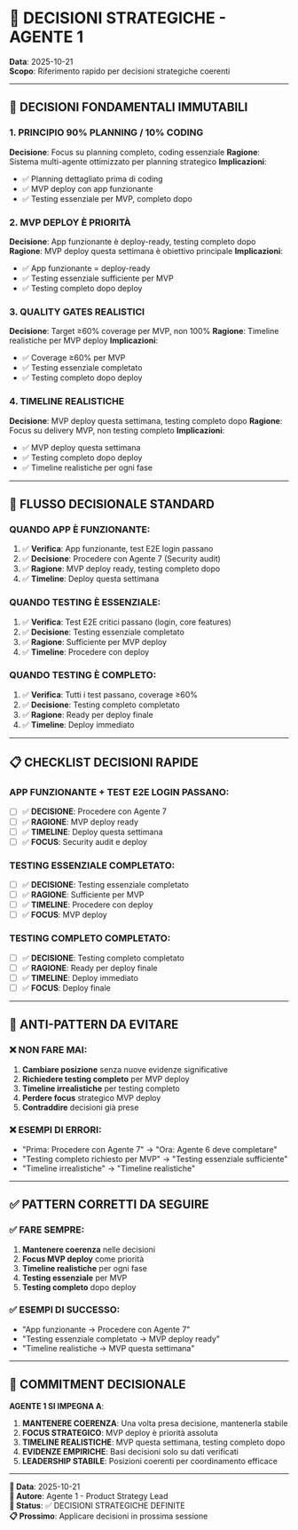 # 🎯 DECISIONI STRATEGICHE - AGENTE 1
**Data**: 2025-10-21  
**Scopo**: Riferimento rapido per decisioni strategiche coerenti

---

## 🚨 DECISIONI FONDAMENTALI IMMUTABILI

### 1. **PRINCIPIO 90% PLANNING / 10% CODING**
**Decisione**: Focus su planning completo, coding essenziale
**Ragione**: Sistema multi-agente ottimizzato per planning strategico
**Implicazioni**: 
- ✅ Planning dettagliato prima di coding
- ✅ MVP deploy con app funzionante
- ✅ Testing essenziale per MVP, completo dopo

### 2. **MVP DEPLOY È PRIORITÀ**
**Decisione**: App funzionante è deploy-ready, testing completo dopo
**Ragione**: MVP deploy questa settimana è obiettivo principale
**Implicazioni**:
- ✅ App funzionante = deploy-ready
- ✅ Testing essenziale sufficiente per MVP
- ✅ Testing completo dopo deploy

### 3. **QUALITY GATES REALISTICI**
**Decisione**: Target ≥60% coverage per MVP, non 100%
**Ragione**: Timeline realistiche per MVP deploy
**Implicazioni**:
- ✅ Coverage ≥60% per MVP
- ✅ Testing essenziale completato
- ✅ Testing completo dopo deploy

### 4. **TIMELINE REALISTICHE**
**Decisione**: MVP deploy questa settimana, testing completo dopo
**Ragione**: Focus su delivery MVP, non testing completo
**Implicazioni**:
- ✅ MVP deploy questa settimana
- ✅ Testing completo dopo deploy
- ✅ Timeline realistiche per ogni fase

---

## 🔄 FLUSSO DECISIONALE STANDARD

### **QUANDO APP È FUNZIONANTE**:
1. ✅ **Verifica**: App funzionante, test E2E login passano
2. ✅ **Decisione**: Procedere con Agente 7 (Security audit)
3. ✅ **Ragione**: MVP deploy ready, testing completo dopo
4. ✅ **Timeline**: Deploy questa settimana

### **QUANDO TESTING È ESSENZIALE**:
1. ✅ **Verifica**: Test E2E critici passano (login, core features)
2. ✅ **Decisione**: Testing essenziale completato
3. ✅ **Ragione**: Sufficiente per MVP deploy
4. ✅ **Timeline**: Procedere con deploy

### **QUANDO TESTING È COMPLETO**:
1. ✅ **Verifica**: Tutti i test passano, coverage ≥60%
2. ✅ **Decisione**: Testing completo completato
3. ✅ **Ragione**: Ready per deploy finale
4. ✅ **Timeline**: Deploy immediato

---

## 📋 CHECKLIST DECISIONI RAPIDE

### **APP FUNZIONANTE + TEST E2E LOGIN PASSANO**:
- [ ] ✅ **DECISIONE**: Procedere con Agente 7
- [ ] ✅ **RAGIONE**: MVP deploy ready
- [ ] ✅ **TIMELINE**: Deploy questa settimana
- [ ] ✅ **FOCUS**: Security audit e deploy

### **TESTING ESSENZIALE COMPLETATO**:
- [ ] ✅ **DECISIONE**: Testing essenziale completato
- [ ] ✅ **RAGIONE**: Sufficiente per MVP
- [ ] ✅ **TIMELINE**: Procedere con deploy
- [ ] ✅ **FOCUS**: MVP deploy

### **TESTING COMPLETO COMPLETATO**:
- [ ] ✅ **DECISIONE**: Testing completo completato
- [ ] ✅ **RAGIONE**: Ready per deploy finale
- [ ] ✅ **TIMELINE**: Deploy immediato
- [ ] ✅ **FOCUS**: Deploy finale

---

## 🚨 ANTI-PATTERN DA EVITARE

### ❌ **NON FARE MAI**:
1. **Cambiare posizione** senza nuove evidenze significative
2. **Richiedere testing completo** per MVP deploy
3. **Timeline irrealistiche** per testing completo
4. **Perdere focus** strategico MVP deploy
5. **Contraddire** decisioni già prese

### ❌ **ESEMPI DI ERRORI**:
- "Prima: Procedere con Agente 7" → "Ora: Agente 6 deve completare"
- "Testing completo richiesto per MVP" → "Testing essenziale sufficiente"
- "Timeline irrealistiche" → "Timeline realistiche"

---

## ✅ PATTERN CORRETTI DA SEGUIRE

### ✅ **FARE SEMPRE**:
1. **Mantenere coerenza** nelle decisioni
2. **Focus MVP deploy** come priorità
3. **Timeline realistiche** per ogni fase
4. **Testing essenziale** per MVP
5. **Testing completo** dopo deploy

### ✅ **ESEMPI DI SUCCESSO**:
- "App funzionante → Procedere con Agente 7"
- "Testing essenziale completato → MVP deploy ready"
- "Timeline realistiche → MVP questa settimana"

---

## 🎯 COMMITMENT DECISIONALE

**AGENTE 1 SI IMPEGNA A**:
1. **MANTENERE COERENZA**: Una volta presa decisione, mantenerla stabile
2. **FOCUS STRATEGICO**: MVP deploy è priorità assoluta
3. **TIMELINE REALISTICHE**: MVP questa settimana, testing completo dopo
4. **EVIDENZE EMPIRICHE**: Basi decisioni solo su dati verificati
5. **LEADERSHIP STABILE**: Posizioni coerenti per coordinamento efficace

---

**📅 Data**: 2025-10-21  
**👤 Autore**: Agente 1 - Product Strategy Lead  
**🎯 Status**: ✅ DECISIONI STRATEGICHE DEFINITE  
**📋 Prossimo**: Applicare decisioni in prossima sessione
